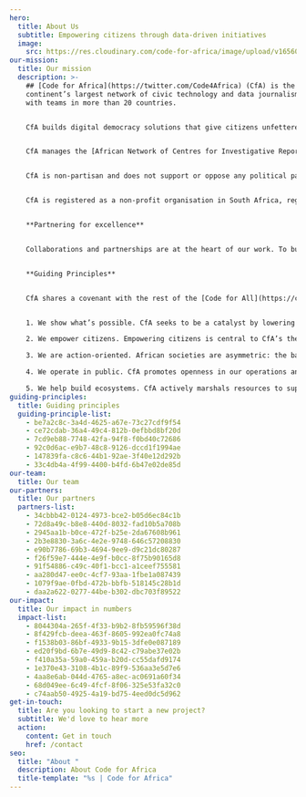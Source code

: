 ```yaml
---
hero:
  title: About Us
  subtitle: Empowering citizens through data-driven initiatives
  image:
    src: https://res.cloudinary.com/code-for-africa/image/upload/v1656064173/codeforafrica/images/1_IgrT4_1tGZh1WnpYzvZN1A_1_twneqf.jpg
our-mission:
  title: Our mission
  description: >-
    ## [Code for Africa](https://twitter.com/Code4Africa) (CfA) is the
    continent’s largest network of civic technology and data journalism labs,
    with teams in more than 20 countries.


    CfA builds digital democracy solutions that give citizens unfettered access to actionable information that empowers them to make informed decisions, which strengthens civic engagement for improved public governance and accountability. This includes building infrastructures like the continent’s largest open data portals at [openAFRICA](https://openafrica.net/) and [sourceAFRICA](https://sourceafrica.net/). CfA incubates initiatives as diverse as the [africanDRONE](https://africandrone.org/) network, the [PesaCheck](https://pesacheck.org/) fact-checking initiative and the [sensors.AFRICA](https://sensors.africa/) air quality sensor network.


    CfA manages the [African Network of Centres for Investigative Reporting](https://investigate.africa/) (ANCIR), which gives the continent’s top muckraking newsrooms the best possible [forensic data tools](https://data.investigate.africa/), [digital security](https://getoutline.org/) and [whistleblower encryption](https://afrileaks.org/) to help improve their ability to tackle crooked politicians, organised crime and predatory big business. CfA runs [academy.AFRICA](https://academy.africa/), one of the continent’s largest [skills development](https://courses.academy.africa/) initiatives for digital journalists, and seed funds cross-border collaboration. CfA’s research and analysis programme [CivicSignal](https://civicsignal.africa/#/home) offers actionable insights to help navigate Africa’s media ecosystem and emerging civic technology sector using machine learning tools and ‘big data’ resources.


    CfA is non-partisan and does not support or oppose any political party or candidate. We do not undertake any advocacy work either for ourselves or on behalf of others.


    CfA is registered as a non-profit organisation in South Africa, registration number 168–092, and in Kenya with registration number CPR/2016/220101.


    **Partnering for excellence**


    Collaborations and partnerships are at the heart of our work. To build digital democracies, we partner with organisations aligned with CfA values, acting as a catalyst for new initiatives and strengthening the local ecosystem by investing in and working through these partnerships.


    **Guiding Principles**


    CfA shares a covenant with the rest of the [Code for All](https://codeforall.org/) federation, based on the following guiding principles:


    1. We show what’s possible. CfA seeks to be a catalyst by lowering the political risk of experimentation through creating successful proofs of concept for liberating civic data, for building enabling technologies and for pioneering sustainable revenue models. The organisation also endeavours to lower the financial costs for technology experimentation by creating and managing ‘shared’ backbone civic technology, and availing resources for rapid innovation.

    2. We empower citizens. Empowering citizens is central to CfA’s theory of change. Strong democracies rely on engaged citizens who have actionable information and easy-to-use channels for making their will known. CfA works primarily with citizen organisations and civic watchdogs, including the media and also supports government and social enterprises in developing their capacity to respond meaningfully to citizens and to collaborate effectively with them.

    3. We are action-oriented. African societies are asymmetric: the balance of power rests with governments and corporate institutions, at the expense of citizens who are treated as passive recipients of consultation or services. CfA seeks to change this by focusing on actionable data and action-oriented tools that give agency to citizens.

    4. We operate in public. CfA promotes openness in our operations and in the work of our partners. All digital tools utilised are open source, and the organisation’s information is open data. CfA actively encourages documentation, sharing and collaboration, in addition to reuse of our own tools, programmes and processes, as well as those of our partners.

    5. We help build ecosystems. CfA actively marshals resources to support the growth of a pan-African ecosystem of civic technologists. Whenever possible, this means reusing existing tools, standards and platforms, encouraging integration and extension. CfA operates as a pan-African federation of organisations who are active members of a global community, leveraging each other’s knowledge and resources.
guiding-principles:
  title: Guiding principles
  guiding-principle-list:
    - be7a2c8c-3a4d-4625-a67e-73c27cdf9f54
    - ce72cdab-36a4-49c4-812b-0efbbd8bf20d
    - 7cd9eb88-7748-42fa-94f8-f0bd40c72686
    - 92c0d6ac-e9b7-48c8-9126-dccd1f1994ae
    - 147839fa-c8c6-44b1-92ae-3f40e12d292b
    - 33c4db4a-4f99-4400-b4fd-6b47e02de85d
our-team:
  title: Our team
our-partners:
  title: Our partners
  partners-list:
    - 34cbbb42-0124-4973-bce2-b05d6ec84c1b
    - 72d8a49c-b8e8-440d-8032-fad10b5a708b
    - 2945aa1b-b0ce-472f-b25e-2da67608b961
    - 2b3e8830-3a6c-4e2e-9748-646c57208830
    - e90b7786-69b3-4694-9ee9-d9c21dc80287
    - f26f59e7-444e-4e9f-b0cc-8f75b90165d8
    - 91f54886-c49c-40f1-bcc1-a1ceef755581
    - aa280d47-ee0c-4cf7-93aa-1fbe1a087439
    - 1079f9ae-0fbd-472b-bbfb-518145c28b1d
    - daa2a622-0277-44be-b302-dbc703f89522
our-impact:
  title: Our impact in numbers
  impact-list:
    - 8044304a-265f-4f33-b9b2-8fb59596f38d
    - 8f429fcb-deea-463f-8605-992ea0fc74a8
    - f1538b03-86bf-4933-9b15-3dfe0e087189
    - ed20f9bd-6b7e-49d9-8c42-c79abe37e02b
    - f410a35a-59a0-459a-b20d-cc55dafd9174
    - 1e370e43-3108-4b1c-89f9-536aa3e5d7e6
    - 4aa8e6ab-044d-4765-a8ec-ac0691a60f34
    - 68d049ee-6c49-4fcf-8f06-325e53fa32c0
    - c74aab50-4925-4a19-bd75-4eed0dc5d962
get-in-touch:
  title: Are you looking to start a new project?
  subtitle: We'd love to hear more
  action:
    content: Get in touch
    href: /contact
seo:
  title: "About "
  description: About Code for Africa
  title-template: "%s | Code for Africa"
---
```

